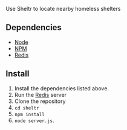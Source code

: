 Use Sheltr to locate nearby homeless shelters

Dependencies
------------
- [Node](http://nodejs.org/)
- [NPM](http://npmjs.org/)
- [Redis](http://redis.io/)

Install
-------
1. Install the dependencies listed above.
2. Run the [Redis](http://redis.io) server
3. Clone the repository 
4. `cd sheltr`
5. `npm install`
6. `node server.js`.
